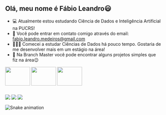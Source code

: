 ## Olá, meu nome é Fábio Leandro😃

- 💻 Atualmente estou estudando Ciência de Dados e Inteligência Artificial na PUCRS!
- 📩 Você pode entrar em contato comigo através do email: fabio.leandro.medeiros@gmail.com
- 👨🏼‍💻 Comecei a estudar Ciências de Dados há pouco tempo. Gostaria de me desenvolver mais em um estágio na área!
- 📂 Na Branch Master você pode encontrar alguns projetos simples que fiz na área😉
  
<div style="display: inline_block">
  <img align="center" height="60" width="80" src="https://cdn.jsdelivr.net/gh/devicons/devicon/icons/python/python-original.svg">
  <img align="center" height="60" width="80" src="https://cdn.jsdelivr.net/gh/devicons/devicon/icons/mysql/mysql-original-wordmark.svg">
  <img align="center" height="60" width="80" src="https://cdn.jsdelivr.net/gh/devicons/devicon/icons/pandas/pandas-original-wordmark.svg">
</div>

##
  
<div>
  <a href="https://whats.link/fabioleandromedeiros"><img src="https://img.shields.io/badge/WhatsApp-25D366?style=for-the-badge&logo=whatsapp&logoColor=white"></a>
  <a href="mailto:fab.leandro66@gmail.com"><img src="https://img.shields.io/badge/Gmail-D14836?style=for-the-badge&logo=gmail&logoColor=white"></a>
  <a href="https://www.linkedin.com/in/fab-leandro/"><img src="https://img.shields.io/badge/LinkedIn-0077B5?style=for-the-badge&logo=linkedin&logoColor=white"></a>
  
  ![Snake animation](https://github.com/FabioMedeiros123/FabioMedeiros123/blob/output/github-contribution-grid-snake.svg)
  
</div>
  
